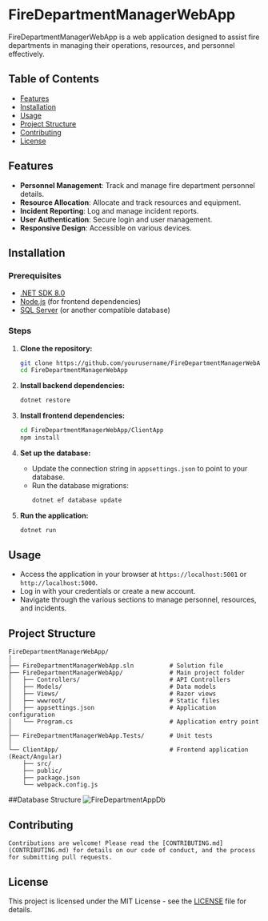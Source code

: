 # FireDepartmentManagerWebApp

FireDepartmentManagerWebApp is a web application designed to assist fire departments in managing their operations, resources, and personnel effectively.

## Table of Contents

- [Features](#features)
- [Installation](#installation)
- [Usage](#usage)
- [Project Structure](#project-structure)
- [Contributing](#contributing)
- [License](#license)

## Features

- **Personnel Management**: Track and manage fire department personnel details.
- **Resource Allocation**: Allocate and track resources and equipment.
- **Incident Reporting**: Log and manage incident reports.
- **User Authentication**: Secure login and user management.
- **Responsive Design**: Accessible on various devices.

## Installation

### Prerequisites

- [.NET SDK 8.0](https://dotnet.microsoft.com/download/dotnet/8.0)
- [Node.js](https://nodejs.org/) (for frontend dependencies)
- [SQL Server](https://www.microsoft.com/en-us/sql-server/sql-server-downloads) (or another compatible database)

### Steps

1. **Clone the repository:**
    ```bash
    git clone https://github.com/yourusername/FireDepartmentManagerWebApp.git
    cd FireDepartmentManagerWebApp
    ```

2. **Install backend dependencies:**
    ```bash
    dotnet restore
    ```

3. **Install frontend dependencies:**
    ```bash
    cd FireDepartmentManagerWebApp/ClientApp
    npm install
    ```

4. **Set up the database:**
    - Update the connection string in `appsettings.json` to point to your database.
    - Run the database migrations:
        ```bash
        dotnet ef database update
        ```

5. **Run the application:**
    ```bash
    dotnet run
    ```

## Usage

- Access the application in your browser at `https://localhost:5001` or `http://localhost:5000`.
- Log in with your credentials or create a new account.
- Navigate through the various sections to manage personnel, resources, and incidents.

## Project Structure

```plaintext
FireDepartmentManagerWebApp/
│
├── FireDepartmentManagerWebApp.sln          # Solution file
├── FireDepartmentManagerWebApp/             # Main project folder
│   ├── Controllers/                         # API Controllers
│   ├── Models/                              # Data models
│   ├── Views/                               # Razor views
│   ├── wwwroot/                             # Static files
│   ├── appsettings.json                     # Application configuration
│   └── Program.cs                           # Application entry point
│
├── FireDepartmentManagerWebApp.Tests/       # Unit tests
│
└── ClientApp/                               # Frontend application (React/Angular)
    ├── src/
    ├── public/
    ├── package.json
    └── webpack.config.js
```

##Database Structure
![FireDepartmentAppDb](https://github.com/andyyrv2020/FireDepartmentApp/assets/46199572/63a257d6-42f3-4ace-a569-99fd6128a2ac)
## Contributing

    Contributions are welcome! Please read the [CONTRIBUTING.md](CONTRIBUTING.md) for details on our code of conduct, and the process for submitting pull requests.

## License

This project is licensed under the MIT License - see the [LICENSE](LICENSE) file for details.
